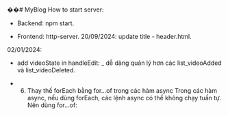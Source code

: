 ��#   M y B l o g 
 
How to start server: 

- Backend: npm start.

- Frontend: http-server.
 
20/09/2024: update title - header.html.

02/01/2024:
- add videoState in handleEdit:
  _ dễ dàng quản lý hơn các list_videoAdded và list_videoDeleted.

  
- 6. Thay thế forEach bằng for...of trong các hàm async
  Trong các hàm async, nếu dùng forEach, các lệnh async có thể không chạy tuần tự. Nên dùng for...of:
